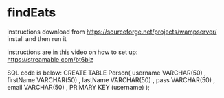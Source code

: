 # findEats

instructions
download from https://sourceforge.net/projects/wampserver/
install and then run it

instructions are in this video on how to set up:
https://streamable.com/bt6biz


SQL code is below:
CREATE TABLE Person(
username VARCHAR(50) ,
firstName VARCHAR(50) ,
lastName VARCHAR(50) ,
pass VARCHAR(50) ,
email VARCHAR(50) ,
PRIMARY KEY (username)
);

